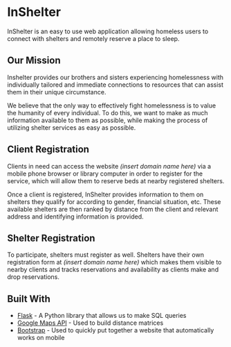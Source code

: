 # InShelter

InShelter is an easy to use web application allowing homeless users to connect with shelters and remotely reserve a place to sleep.

## Our Mission

Inshelter provides our brothers and sisters experiencing homelessness with individually tailored and immediate connections to resources that can assist them in their unique circumstance.

We believe that the only way to effectively fight homelessness is to value the humanity of every individual. To do this, we want to make as much information available to them as possible, while making the process of utilizing shelter services as easy as possible.

## Client Registration

Clients in need can access the website *(insert domain name here)* via a mobile phone browser or library computer in order to register for the service, which will allow them to reserve beds at nearby registered shelters.

Once a client is registered, InShelter provides information to them on shelters they qualify for according to gender, financial situation, etc. These available shelters are then ranked by distance from the client and relevant address and identifying information is provided.

## Shelter Registration

To participate, shelters must register as well. Shelters have their own registration form at *(insert domain name here)* which makes them visible to nearby clients and tracks reservations and availability as clients make and drop reservations.

## Built With

* [Flask](http://flask.pocoo.org/) - A Python library that allows us to make SQL queries
* [Google Maps API](https://developers.google.com/maps/) - Used to build distance matrices
* [Bootstrap](http://getbootstrap.com/) - Used to quickly put together a website that automatically works on mobile
